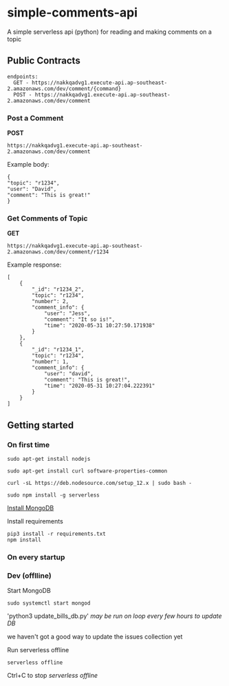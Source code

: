 # simple-comments-api
A simple serverless api (python) for reading and making comments on a topic


## Public Contracts

```
endpoints:
  GET - https://nakkqadvg1.execute-api.ap-southeast-2.amazonaws.com/dev/comment/{command}
  POST - https://nakkqadvg1.execute-api.ap-southeast-2.amazonaws.com/dev/comment
```

### Post a Comment

**POST**

```
https://nakkqadvg1.execute-api.ap-southeast-2.amazonaws.com/dev/comment
```

Example body:

```
{
"topic": "r1234",
"user": "David",
"comment": "This is great!"
}
```

### Get Comments of Topic

**GET**

```
https://nakkqadvg1.execute-api.ap-southeast-2.amazonaws.com/dev/comment/r1234
```

Example response:


```
[
    {
        "_id": "r1234_2",
        "topic": "r1234",
        "number": 2,
        "comment_info": {
            "user": "Jess",
            "comment": "It so is!",
            "time": "2020-05-31 10:27:50.171938"
        }
    },
    {
        "_id": "r1234_1",
        "topic": "r1234",
        "number": 1,
        "comment_info": {
            "user": "david",
            "comment": "This is great!",
            "time": "2020-05-31 10:27:04.222391"
        }
    }
]
```

## Getting started

### On first time

```
sudo apt-get install nodejs

sudo apt-get install curl software-properties-common

curl -sL https://deb.nodesource.com/setup_12.x | sudo bash -

sudo npm install -g serverless
```

[Install MongoDB](https://docs.mongodb.com/manual/tutorial/install-mongodb-on-debian/#install-mongodb-community-edition)

Install requirements

```
pip3 install -r requirements.txt
npm install
```

### On every startup

### Dev (offlline)

Start MongoDB

```
sudo systemctl start mongod
```

'python3 update_bills_db.py' _may be run on loop every few hours to update DB_

we haven't got a good way to update the issues collection yet

Run serverless offline

```
serverless offline
```

Ctrl+C to stop _serverless offline_